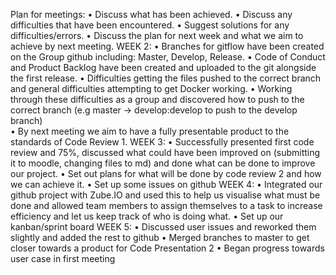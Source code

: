 Plan for meetings: 
•	Discuss what has been achieved.
•	Discuss any difficulties that have been encountered. 
•	Suggest solutions for any difficulties/errors.
•	Discuss the plan for next week and what we aim to achieve by next meeting.
WEEK 2:
•	Branches for gitflow have been created on the Group github including: Master, Develop, Release.
•	Code of Conduct and Product Backlog have been created and uploaded to the git alongside the first release.
•	Difficulties getting the files pushed to the correct branch and general difficulties attempting to get Docker working.
•	Working through these difficulties as a group and discovered how to push to the correct branch (e.g master -> develop:develop to push to the develop branch)  
•	By next meeting we aim to have a fully presentable product to the standards of Code Review 1.
WEEK 3:
•	Successfully presented first code review and 75%, discussed what could have been improved on (submitting it to moodle, changing files to md) and done what can be done to improve our project.
•	Set out plans for what will be done by code review 2 and how we can achieve it.
•	Set up some issues on github
WEEK 4:
•	Integrated our github project with Zube.IO and used this to help us visualise what must be done and allowed team members to assign themselves to a task to increase efficiency and let us keep track of who is doing what.
•	Set up our kanban/sprint board
WEEK 5:
•	Discussed user issues and reworked them slightly and added the rest to github
•	Merged branches to master to get closer towards a product for Code Presentation 2
•	Began progress towards user case in first meeting

